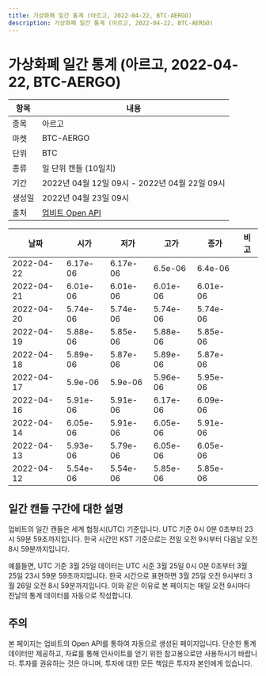 ```yaml
---
title: 가상화폐 일간 통계 (아르고, 2022-04-22, BTC-AERGO)
description: 가상화폐 일간 통계 (아르고, 2022-04-22, BTC-AERGO)
---
```



가상화폐 일간 통계 (아르고, 2022-04-22, BTC-AERGO)
===

|항목|내용|
|--|--|
|종목|아르고|
|마켓|BTC-AERGO|
|단위|BTC|
|종류|일 단위 캔들 (10일치)|
|기간|2022년 04월 12일 09시 - 2022년 04월 22일 09시|
|생성일|2022년 04월 23일 09시|
|출처|[업비트 Open API](https://docs.upbit.com)|


|날짜|시가|저가|고가|종가|비고|
|--|--|--|--|--|--|
|2022-04-22|6.17e-06|6.17e-06|6.5e-06|6.4e-06|    |
|2022-04-21|6.01e-06|6.01e-06|6.01e-06|6.01e-06|    |
|2022-04-20|5.74e-06|5.74e-06|5.74e-06|5.74e-06|    |
|2022-04-19|5.88e-06|5.85e-06|5.88e-06|5.85e-06|    |
|2022-04-18|5.89e-06|5.87e-06|5.89e-06|5.87e-06|    |
|2022-04-17|5.9e-06|5.9e-06|5.96e-06|5.95e-06|    |
|2022-04-16|5.91e-06|5.91e-06|6.17e-06|6.09e-06|    |
|2022-04-14|6.05e-06|5.91e-06|6.05e-06|5.91e-06|    |
|2022-04-13|5.93e-06|5.79e-06|6.05e-06|6.05e-06|    |
|2022-04-12|5.54e-06|5.54e-06|5.85e-06|5.85e-06|    |


일간 캔들 구간에 대한 설명
---


업비트의 일간 캔들은 세계 협정시(UTC) 기준입니다. 
UTC 기준 0시 0분 0초부터 23시 59분 59초까지입니다. 
한국 시간인 KST 기준으로는 전일 오전 9시부터 다음날 오전 8시 59분까지입니다. 


예를들면, UTC 기준 3월 25일 데이터는 UTC 시준 3월 25일 0시 0분 0초부터 3월 25일 23시 59분 59초까지입니다. 
한국 시간으로 표현하면 3월 25일 오전 9시부터 3월 26일 오전 8시 59분까지입니다. 
이와 같은 이유로 본 페이지는 매일 오전 9시마다 전날의 통계 데이터를 자동으로 작성합니다. 


주의
---


본 페이지는 업비트의 Open API를 통하여 자동으로 생성된 페이지입니다. 
단순한 통계 데이터만 제공하고, 자료를 통해 인사이트를 얻기 위한 참고용으로만 사용하시기 바랍니다. 
투자를 권유하는 것은 아니며, 투자에 대한 모든 책임은 투자자 본인에게 있습니다. 
